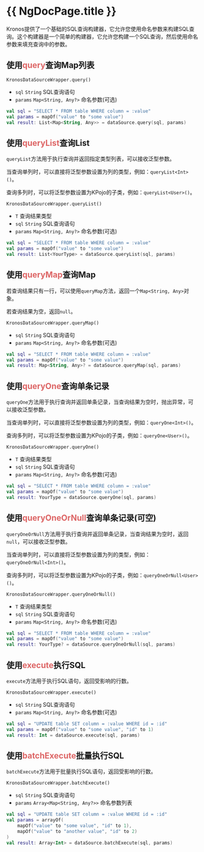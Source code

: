 # {{ NgDocPage.title }}

Kronos提供了一个基础的SQL查询构建器，它允许您使用命名参数来构建SQL查询。这个构建器是一个简单的构建器，它允许您构建一个SQL查询，然后使用命名参数来填充查询中的参数。

## 使用<span style="color: #DD6666">query</span>查询Map列表

`KronosDataSourceWrapper.query()`

- `sql` `String` SQL查询语句
- `params` `Map<String, Any?>` 命名参数(可选)

```kotlin
val sql = "SELECT * FROM table WHERE column = :value"
val params = mapOf("value" to "some value")
val result: List<Map<String, Any>> = dataSource.query(sql, params)
```

## 使用<span style="color: #DD6666">queryList</span>查询List

`queryList`方法用于执行查询并返回指定类型列表，可以接收泛型参数。

当查询单列时，可以直接将泛型参数设置为列的类型，例如：`queryList<Int>()`。

查询多列时，可以将泛型参数设置为KPojo的子类，例如：`queryList<User>()`。

`KronosDataSourceWrapper.queryList()`

- `T` 查询结果类型
- `sql` `String` SQL查询语句
- `params` `Map<String, Any?>` 命名参数(可选)

```kotlin
val sql = "SELECT * FROM table WHERE column = :value"
val params = mapOf("value" to "some value")
val result: List<YourType> = dataSource.queryList(sql, params)
```

## 使用<span style="color: #DD6666">queryMap</span>查询Map

若查询结果只有一行，可以使用`queryMap`方法，返回一个`Map<String, Any>`对象。

若查询结果为空，返回`null`。

`KronosDataSourceWrapper.queryMap()`

- `sql` `String` SQL查询语句
- `params` `Map<String, Any?>` 命名参数(可选)

```kotlin
val sql = "SELECT * FROM table WHERE column = :value"
val params = mapOf("value" to "some value")
val result: Map<String, Any>? = dataSource.queryMap(sql, params)
```

## 使用<span style="color: #DD6666">queryOne</span>查询单条记录

`queryOne`方法用于执行查询并返回单条记录，当查询结果为空时，抛出异常，可以接收泛型参数。

当查询单列时，可以直接将泛型参数设置为列的类型，例如：`queryOne<Int>()`。

查询多列时，可以将泛型参数设置为KPojo的子类，例如：`queryOne<User>()`。

`KronosDataSourceWrapper.queryOne()`

- `T` 查询结果类型
- `sql` `String` SQL查询语句
- `params` `Map<String, Any?>` 命名参数(可选)

```kotlin
val sql = "SELECT * FROM table WHERE column = :value"
val params = mapOf("value" to "some value")
val result: YourType = dataSource.queryOne(sql, params)
```

## 使用<span style="color: #DD6666">queryOneOrNull</span>查询单条记录(可空)

`queryOneOrNull`方法用于执行查询并返回单条记录，当查询结果为空时，返回`null`，可以接收泛型参数。

当查询单列时，可以直接将泛型参数设置为列的类型，例如：`queryOneOrNull<Int>()`。

查询多列时，可以将泛型参数设置为KPojo的子类，例如：`queryOneOrNull<User>()`。

`KronosDataSourceWrapper.queryOneOrNull()`

- `T` 查询结果类型
- `sql` `String` SQL查询语句
- `params` `Map<String, Any?>` 命名参数(可选)

```kotlin
val sql = "SELECT * FROM table WHERE column = :value"
val params = mapOf("value" to "some value")
val result: YourType? = dataSource.queryOneOrNull(sql, params)
```

## 使用<span style="color: #DD6666">execute</span>执行SQL

`execute`方法用于执行SQL语句，返回受影响的行数。

`KronosDataSourceWrapper.execute()`

- `sql` `String` SQL查询语句
- `params` `Map<String, Any?>` 命名参数(可选)

```kotlin
val sql = "UPDATE table SET column = :value WHERE id = :id"
val params = mapOf("value" to "some value", "id" to 1)
val result: Int = dataSource.execute(sql, params)
```

## 使用<span style="color: #DD6666">batchExecute</span>批量执行SQL

`batchExecute`方法用于批量执行SQL语句，返回受影响的行数。

`KronosDataSourceWrapper.batchExecute()`

- `sql` `String` SQL查询语句
- `params` `Array<Map<String, Any?>>` 命名参数列表

```kotlin
val sql = "UPDATE table SET column = :value WHERE id = :id"
val params = arrayOf(
    mapOf("value" to "some value", "id" to 1),
    mapOf("value" to "another value", "id" to 2)
)
val result: Array<Int> = dataSource.batchExecute(sql, params)
```

